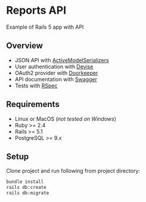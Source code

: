 # Reports API

Example of Rails 5 app with API

## Overview
* JSON API with [ActiveModelSerializers](https://github.com/rails-api/active_model_serializers)
* User authentication with [Devise](https://github.com/plataformatec/devise)
* OAuth2 provider with [Doorkeeper](https://github.com/doorkeeper-gem/doorkeeper)
* API documentation with [Swagger](https://github.com/richhollis/swagger-docs)
* Tests with [RSpec](https://github.com/rspec/rspec-rails)

## Requirements
* Linux or MacOS (*not tested on Windows*)
* Ruby >= 2.4
* Rails >= 5.1
* PostgreSQL >= 9.x

## Setup
Clone project and run following from project directory:

```bash
bundle install
rails db:create
rails db:migrate
```
